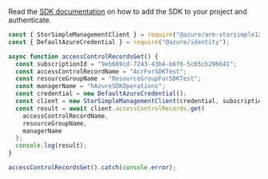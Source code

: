 Read the [SDK documentation](https://github.com/Azure/azure-sdk-for-js/blob/%40azure%2Farm-storsimple1200series_2.0.1/sdk/storsimple1200series/arm-storsimple1200series/README.md) on how to add the SDK to your project and authenticate.

```javascript
const { StorSimpleManagementClient } = require("@azure/arm-storsimple1200series");
const { DefaultAzureCredential } = require("@azure/identity");

async function accessControlRecordsGet() {
  const subscriptionId = "9eb689cd-7243-43b4-b6f6-5c65cb296641";
  const accessControlRecordName = "AcrForSDKTest";
  const resourceGroupName = "ResourceGroupForSDKTest";
  const managerName = "hAzureSDKOperations";
  const credential = new DefaultAzureCredential();
  const client = new StorSimpleManagementClient(credential, subscriptionId);
  const result = await client.accessControlRecords.get(
    accessControlRecordName,
    resourceGroupName,
    managerName
  );
  console.log(result);
}

accessControlRecordsGet().catch(console.error);
```
